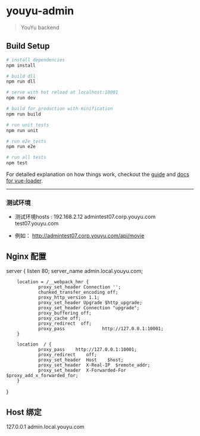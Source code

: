 # youyu-admin

> YouYu backend

## Build Setup

``` bash
# install dependencies
npm install

# build dll
npm run dll

# serve with hot reload at localhost:10001
npm run dev

# build for production with minification
npm run build

# run unit tests
npm run unit

# run e2e tests
npm run e2e

# run all tests
npm test
```

For detailed explanation on how things work, checkout the [guide](http://vuejs-templates.github.io/webpack/) and [docs for vue-loader](http://vuejs.github.io/vue-loader).



---

### 测试环境
- 测试环境hosts :
192.168.2.12    admintest07.corp.youyu.com    test07.youyu.com

- 例如：
http://admintest07.corp.youyu.com/api/movie


## Nginx 配置
server {
        listen       80;
        server_name  admin.local.youyu.com;

        location = /__webpack_hmr {
                proxy_set_header Connection '';
                chunked_transfer_encoding off;
                proxy_http_version 1.1;
                proxy_set_header Upgrade $http_upgrade;
                proxy_set_header Connection "upgrade";
                proxy_buffering off;
                proxy_cache off;
                proxy_redirect  off;
                proxy_pass              http://127.0.0.1:10001;
        }

        location  / {
                proxy_pass    http://127.0.0.1:10001;
                proxy_redirect    off;
                proxy_set_header  Host    $host;
                proxy_set_header  X-Real-IP  $remote_addr;
                proxy_set_header  X-Forwarded-For  $proxy_add_x_forwarded_for;
        }
}

## Host 绑定
127.0.0.1 admin.local.youyu.com
